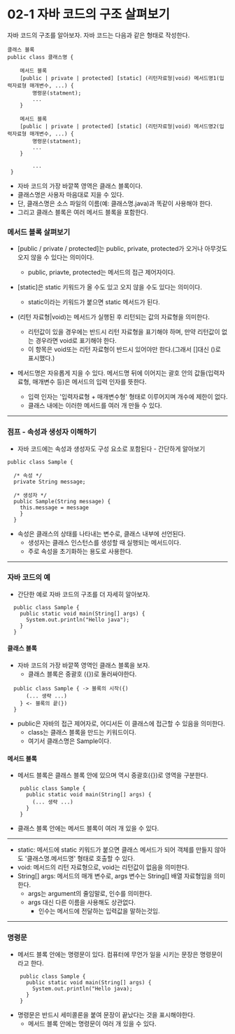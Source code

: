 # 02-1 자바 코드의 구조 살펴보기
자바 코드의 구조를 알아보자. 자바 코드는 다음과 같은 형태로 작성한다.

    클래스 블록
    public class 클래스명 {
    
        메서드 블록
        [public | private | protected] [static] (리턴자료형|void) 메서드명1(입력자료형 매개변수, ...) {
            명령문(statment);
            ...
        }

        메서드 블록
        [public | private | protected] [static] (리턴자료형|void) 메서드명2(입력자료형 매개변수, ...) {
            명령문(statment);
            ...
        }

            ...
     }
* 자바 코드의 가장 바깥쪽 영역은 클래스 블록이다.
* 클래스명은 사용자 마음대로 지을 수 있다.
* 단, 클래스명은 소스 파일의 이름(예: 클래스명.java)과 똑같이 사용해야 한다.
* 그리고 클래스 블록은 여러 메서드 블록을 포함한다.

### 메서드 블록 살펴보기
* [public / private / protected]는 public, private, protected가 오거나 아무것도 오지 않을 수 있다는 의미이다.
    - public, priavte, protected는 메서드의 접근 제어자이다.


* [static]은 static 키워드가 올 수도 있고 오지 않을 수도 있다는 의미이다.
    - static이라는 키워드가 붙으면 static 메서드가 된다.


* (리턴 자료형|void)는 메서드가 실행된 후 리턴되는 값의 자료형을 의미한다.
    - 리턴값이 있을 경우에는 반드시 리턴 자료형을 표기해야 하며, 만약 리턴값이 없는 경우라면 void로 표기해야 한다.
    - 이 항목은 void또는 리턴 자료형이 반드시 있어야만 한다.(그래서 []대신 ()로 표시했다.)


* 메서드명은 자유롭게 지을 수 있다. 메서드명 뒤에 이어지는 괄호 안의 값들(입력자료형, 매개변수 등)은 메서드의 입력 인자를 뜻한다.
    - 입력 인자는 '입력자료형 + 매개변수형' 형태로 이루어지며 개수에 제한이 없다.
    - 클래스 내에는 이러한 메서드를 여러 개 만들 수 있다.
---
### 점프 - 속성과 생성자 이해하기
* 자바 코드에는 속성과 생성자도 구성 요소로 포함된다 - 간단하게 알아보기

```
public class Sample {
  
  /* 속성 */
  private String message;
  
  /* 생성자 */
  public Sample(String message) {
    this.message = message
    }
  }  
```
* 속성은 클래스의 상태를 나타내는 변수로, 클래스 내부에 선언된다.
  - 생성자는 클래스 인스턴스를 생성할 때 실행되는 메서드이다.
  - 주로 속성을 초기화하는 용도로 사용한다.

---
### 자바 코드의 예
* 간단한 예로 자바 코드의 구조를 더 자세히 알아보자.
```
  public class Sample {
    public static void main(String[] args) {
      System.out.println("Hello java");
    }
  }  
```

#### 클래스 블록
* 자바 코드의 가장 바깥쪽 영역인 클래스 블록을 보자.
  - 클래스 블록은 중괄호 ({})로 둘러싸야한다.

```
  public class Sample { -> 블록의 시작({)  
      (... 생략 ...)
    } <- 블록의 끝(})
  }  
```
* public은 자바의 접근 제어자로, 어디서든 이 클래스에 접근할 수 있음을 의미한다.
  - class는 클래스 블록을 만드는 키워드이다.
  - 여기서 클래스명은 Sample이다.
#### 메서드 블록
* 메서드 블록은 클래스 블록 안에 있으며 역시 중괄호({})로 영역을 구분한다.
```
    public class Sample {
      public static void main(String[] args) {
        (... 생략 ...)
      }
    }    
```
* 클래스 블록 안에는 메서드 블록이 여러 개 있을 수 있다.
---
* static: 메서드에 static 키워드가 붙으면 클래스 메서드가 되어 객체를 만들지 않아도 '클래스명.메서드명' 형태로 호출할 수 있다.
* void: 메서드의 리턴 자료형으로, void는 리턴값이 없음을 의미한다.
* String[] args: 메서드의 매개 변수로, args 변수는 String[] 배열 자료형임을 의미한다.
  - args는 argument의 줄임말로, 인수를 의미한다.
  - args 대신 다른 이름을 사용해도 상관없다.
    - 인수는 메서드에 전달하는 입력값을 말하는것임.
---
### 명령문
* 메서드 블록 안에는 명령문이 있다. 컴퓨터에 무언가 일을 시키는 문장은 명령문이라고 한다.
```
    public class Sample {
      public static void main(String[] args) {
        System.out.println("Hello java);
      }
    }    
```
* 명령문은 반드시 세미콜론을 붙여 문장이 끝났다는 것을 표시해야한다.
  - 메서드 블록 안에는 명령문이 여러 개 있을 수 있다.